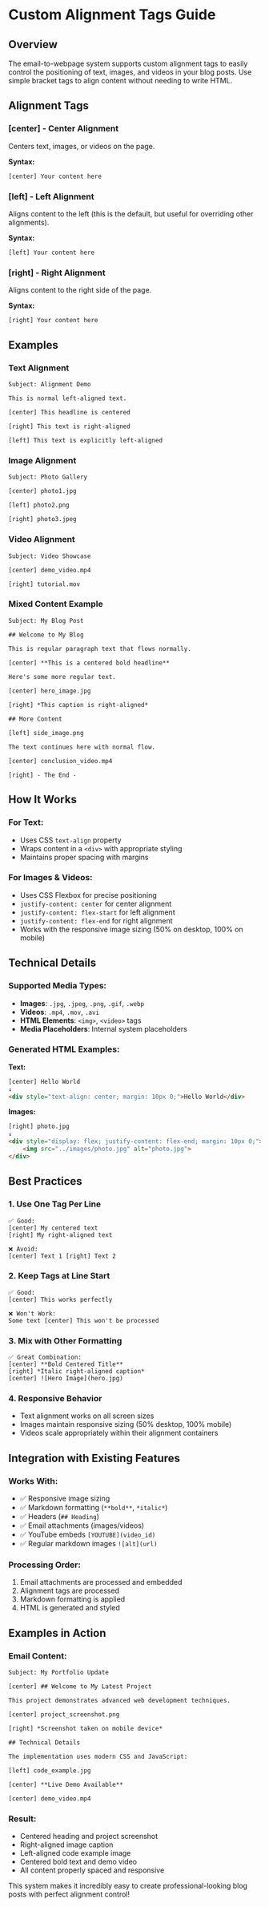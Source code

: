 # Custom Alignment Tags Guide

## Overview

The email-to-webpage system supports custom alignment tags to easily control the positioning of text, images, and videos in your blog posts. Use simple bracket tags to align content without needing to write HTML.

## Alignment Tags

### **[center]** - Center Alignment
Centers text, images, or videos on the page.

**Syntax:**
```
[center] Your content here
```

### **[left]** - Left Alignment  
Aligns content to the left (this is the default, but useful for overriding other alignments).

**Syntax:**
```
[left] Your content here
```

### **[right]** - Right Alignment
Aligns content to the right side of the page.

**Syntax:**
```
[right] Your content here
```

## Examples

### **Text Alignment**

```
Subject: Alignment Demo

This is normal left-aligned text.

[center] This headline is centered

[right] This text is right-aligned

[left] This text is explicitly left-aligned
```

### **Image Alignment**

```
Subject: Photo Gallery

[center] photo1.jpg

[left] photo2.png

[right] photo3.jpeg
```

### **Video Alignment**

```
Subject: Video Showcase

[center] demo_video.mp4

[right] tutorial.mov
```

### **Mixed Content Example**

```
Subject: My Blog Post

## Welcome to My Blog

This is regular paragraph text that flows normally.

[center] **This is a centered bold headline**

Here's some more regular text.

[center] hero_image.jpg

[right] *This caption is right-aligned*

## More Content

[left] side_image.png

The text continues here with normal flow.

[center] conclusion_video.mp4

[right] - The End -
```

## How It Works

### **For Text:**
- Uses CSS `text-align` property
- Wraps content in a `<div>` with appropriate styling
- Maintains proper spacing with margins

### **For Images & Videos:**
- Uses CSS Flexbox for precise positioning
- `justify-content: center` for center alignment
- `justify-content: flex-start` for left alignment  
- `justify-content: flex-end` for right alignment
- Works with the responsive image sizing (50% on desktop, 100% on mobile)

## Technical Details

### **Supported Media Types:**
- **Images**: `.jpg`, `.jpeg`, `.png`, `.gif`, `.webp`
- **Videos**: `.mp4`, `.mov`, `.avi`
- **HTML Elements**: `<img>`, `<video>` tags
- **Media Placeholders**: Internal system placeholders

### **Generated HTML Examples:**

**Text:**
```html
[center] Hello World
↓
<div style="text-align: center; margin: 10px 0;">Hello World</div>
```

**Images:**
```html
[right] photo.jpg  
↓
<div style="display: flex; justify-content: flex-end; margin: 10px 0;">
    <img src="../images/photo.jpg" alt="photo.jpg">
</div>
```

## Best Practices

### **1. Use One Tag Per Line**
```
✅ Good:
[center] My centered text
[right] My right-aligned text

❌ Avoid:
[center] Text 1 [right] Text 2
```

### **2. Keep Tags at Line Start**
```
✅ Good:
[center] This works perfectly

❌ Won't Work:
Some text [center] This won't be processed
```

### **3. Mix with Other Formatting**
```
✅ Great Combination:
[center] **Bold Centered Title**
[right] *Italic right-aligned caption*
[center] ![Hero Image](hero.jpg)
```

### **4. Responsive Behavior**
- Text alignment works on all screen sizes
- Images maintain responsive sizing (50% desktop, 100% mobile)
- Videos scale appropriately within their alignment containers

## Integration with Existing Features

### **Works With:**
- ✅ Responsive image sizing
- ✅ Markdown formatting (`**bold**`, `*italic*`)
- ✅ Headers (`## Heading`)
- ✅ Email attachments (images/videos)
- ✅ YouTube embeds `[YOUTUBE](video_id)`
- ✅ Regular markdown images `![alt](url)`

### **Processing Order:**
1. Email attachments are processed and embedded
2. Alignment tags are processed
3. Markdown formatting is applied
4. HTML is generated and styled

## Examples in Action

### **Email Content:**
```
Subject: My Portfolio Update

[center] ## Welcome to My Latest Project

This project demonstrates advanced web development techniques.

[center] project_screenshot.png

[right] *Screenshot taken on mobile device*

## Technical Details

The implementation uses modern CSS and JavaScript:

[left] code_example.jpg

[center] **Live Demo Available**

[center] demo_video.mp4
```

### **Result:**
- Centered heading and project screenshot
- Right-aligned image caption
- Left-aligned code example image  
- Centered bold text and demo video
- All content properly spaced and responsive

This system makes it incredibly easy to create professional-looking blog posts with perfect alignment control! 